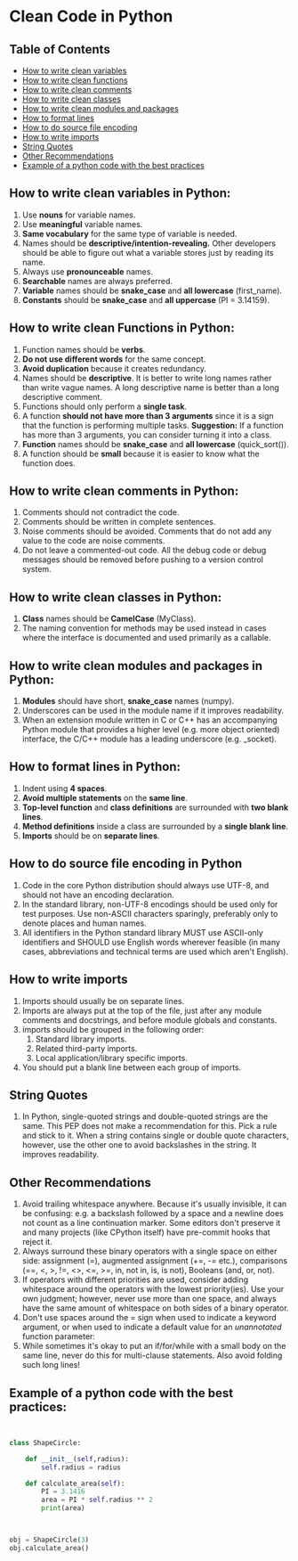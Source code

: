 # Clean Code in Python
## Table of Contents
- [How to write clean variables](#how-to-write-clean-variables-in-python)
- [How to write clean functions](#how-to-write-clean-functions-in-python)
- [How to write clean comments](#how-to-write-clean-comments-in-python)
- [How to write clean classes](#how-to-write-clean-classes-in-python)
- [How to write clean modules and packages](#how-to-write-clean-modules-and-packages-in-python)
- [How to format lines](#how-to-format-lines-in-python)
- [How to do source file encoding](#how-to-do-source-file-encoding-in-python)
- [How to write imports](#how-to-write-imports)
- [String Quotes](#string-quotes)
- [Other Recommendations](#other-recommendations)
- [Example of a python code with the best practices](#example-of-a-python-code-with-the-best-practices)


## How to write clean variables in Python:

 1. Use **nouns** for variable names.
 2. Use **meaningful** variable names.
 3. **Same vocabulary** for the same type of variable is needed.
 4. Names should be **descriptive/intention-revealing.** Other developers should be able to figure out what a variable stores just by reading its name.
 5. Always use **pronounceable** names.
 6. **Searchable** names are always preferred.
 7. **Variable** names should be **snake_case** and **all lowercase** (first_name).
 8. **Constants** should be **snake_case** and **all uppercase** (PI = 3.14159).

## How to write clean Functions in Python:

 1. Function names should be **verbs**.
 2. **Do not use different words** for the same concept.
 3. **Avoid duplication** because it creates redundancy.
 4. Names should be **descriptive**. It is better to write long names rather than write vague names. A long descriptive name is better than a long descriptive comment.
 5. Functions should only perform a **single task**.
 6. A function **should not have more than 3 arguments** since it is a sign that the function is performing multiple tasks.
    **Suggestion:** If a function has more than 3 arguments, you can consider turning it into a class.
 7. **Function** names should be **snake_case** and **all lowercase** (quick_sort()).
 8. A function should be **small**  because it is easier to know what the function does.

 ## How to write clean comments in Python: 
 1. Comments should not contradict the code.
 2. Comments should be written in complete sentences.
 3. Noise comments should be avoided. Comments that do not add any value to the code are noise comments.
 4. Do not leave a commented-out code. All the debug code or debug messages should be removed before pushing to a version control system.

 ## How to write clean classes in Python:

 1. **Class** names should be **CamelCase** (MyClass).
 2. The naming convention for methods may be used instead in cases where the interface is documented and used primarily as a callable.

## How to write clean modules and packages in Python: 
 1. **Modules** should have short, **snake_case** names (numpy).
 2. Underscores can be used in the module name if it improves readability.
 3. When an extension module written in C or C++ has an accompanying Python module that provides a higher level (e.g. more object oriented) interface, the C/C++ module has a leading underscore (e.g. _socket).

## How to format lines in Python:

 1. Indent using **4 spaces**.
 2. **Avoid multiple statements** on the **same line**.
 3. **Top-level function** and **class definitions** are surrounded with **two blank lines**.
 4. **Method definitions** inside a class are surrounded by a **single blank line**.
 5. **Imports** should be on **separate lines**.

## How to do source file encoding in Python
 1. Code in the core Python distribution should always use UTF-8, and should not have an encoding declaration.
 2. In the standard library, non-UTF-8 encodings should be used only for test purposes. Use non-ASCII characters sparingly, preferably only to denote places and human names.
 3. All identifiers in the Python standard library MUST use ASCII-only identifiers and SHOULD use English words wherever feasible (in many cases, abbreviations and technical terms are used which aren't English).
## How to write imports
 1. Imports should usually be on separate lines.
 2. Imports are always put at the top of the file, just after any module comments and docstrings, and before module globals and constants.
 3. imports should be grouped in the following order:
    1. Standard library imports.
    2. Related third-party imports.
    3. Local application/library specific imports.
 4. You should put a blank line between each group of imports.
## String Quotes
 1. In Python, single-quoted strings and double-quoted strings are the same. This PEP does not make a recommendation for this. Pick a rule and stick to it. When a string contains single or double quote characters, however, use the other one to avoid backslashes in the string. It improves readability.

## Other Recommendations
 1.  Avoid trailing whitespace anywhere. Because it's usually invisible, it can be confusing: e.g. a backslash followed by a space and a newline does not count as a line continuation marker. Some editors don't preserve it and many projects (like CPython itself) have pre-commit hooks that reject it.
 2.   Always surround these binary operators with a single space on either side: assignment (=), augmented assignment (+=,  -=  etc.), comparisons (==,  <,  >,  !=,  <>,  <=,  >=,  in,  not in,  is,  is not), Booleans (and,  or,  not).  
 3.  If operators with different priorities are used, consider adding whitespace around the operators with the lowest priority(ies). Use your own judgment; however, never use more than one space, and always have the same amount of whitespace on both sides of a binary operator.
 4. Don't use spaces around the = sign when used to indicate a keyword argument, or when used to indicate a default value for an _unannotated_ function parameter:
 5. While sometimes it's okay to put an if/for/while with a small body on the same line, never do this for multi-clause statements. Also avoid folding such long lines!
## Example of a python code with the best practices:
```python


class ShapeCircle:

    def __init__(self,radius):
        self.radius = radius

    def calculate_area(self):
        PI = 3.1416
        area = PI * self.radius ** 2
        print(area)



obj = ShapeCircle(3)
obj.calculate_area()
```
